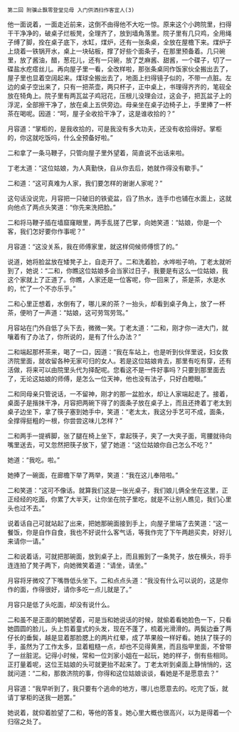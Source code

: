    第二回 附骥止飘零登堂见母 入门供洒扫作客宜人(3) 

   他一面说着，一面走近前来，这倒不由得他不大吃一惊。原来这个小跨院里，扫得干干净净的，破桌子烂板凳，全理齐了，放到墙角落里。院子里有几只鸡，全用绳子缚了脚，拴在桌子底下，水缸，煤炉，还有一张条桌，全放在屋檐下来。煤炉子上烧着一铁锅开水，桌上一块砧板，撑了好些个面条子，在那里预备着。几只碗里，放了酱油，醋，葱花儿，还有一只碗，放了芝麻酱、甜酱，一个碟子，切了一碟盐水疙瘩丝儿。再向屋子里一看，全改样啦，那张条桌同作饭家伙全搬出去了，屋子里也显着空阔起来。煤球全搬出去了，地面上扫得镜子似的，不带一点脏。左边的桌子空出来了，只有一把茶壶，两只杯子，正中桌上，书理得齐齐的，笔砚全放在犄角上。院子里有两瓦盆子鸡冠花，压根儿没理会过，这会子，把瓦盆子上的浮泥，全部擦干净了，放在桌上五供旁边。母亲坐在桌子边椅子上，手里捧了一杯茶在喝呢。因道：“呵，屋子全收拾干净了，这是谁收拾的？”

   月容道：“掌柜的，是我收拾的，可是我没有多大功夫，还没有收拾得好。掌柜的，你这就吃饭吗，什么全预备好啦。”

   二和拿了一条马鞭子，只管向屋子里外望着，简直说不出话来啦。

   丁老太道：“这位姑娘，为人真勤快，自从你去后，她就作得没有歇手。”

   二和道：“这可真难为人家，我们要怎样的谢谢人家呢？”

   这句话没说完，月容把一只破旧的铁瓷盆，舀了热水，连手巾也铺在水面上，这就向他点了两点头笑道：“你先来洗把脸。”

   二和将马鞭子插在墙窟窿眼里，两手乱搓了巴掌，向她笑道：“姑娘，你是一个客，我们怎好要你作事呢？”

   月容道：“这没关系，我在师傅家里，就这样伺候师傅惯了的。”

   说道，她将脸盆放在矮凳子上，自走开了。二和洗着脸，水哗啦子响，丁老太就听到了，她说：“二和，你瞧这位姑娘多会当家过日子，我要是有这么一位姑娘，我这个家就上了正道了。你瞧，人家还是一位客呢，你一回来了，茶是茶，水是水的，忙了一个不亦乐乎。”

   二和心里正想着，水倒有了，哪儿来的茶？一抬头，却看到桌子角上，放了一杯茶，便哟了一声道：“姑娘，这可劳驾劳驾。”

   月容站在门外自低了头下去，微微一笑。丁老太道：“二和，刚才你一进大门，就嚷着有了办法了，你所说的，是有了什么办法？”

   二和端起那杯茶来，喝了一口，因道：“我在车站上，也是听到伙伴里说，妇女救济院里面，就收留各种无家可归的女人。若是这位姑娘肯去，那里有吃有穿，还有活做，将来可以由院里头代为择配呢。您看这不是一件好事吗？只要到那里面去了，无论这姑娘的师傅，是怎么一位天神，他也没有法子，只好白瞪眼。”

   二和同母亲只管说话，一不留神，刚才的那一盆脸水，却让人家端起走了。接着，桌面子是揩抹干净，月容把两碗下得了的面条子放在桌子上，而且还搀着丁老太到桌子边坐下，拿了筷子塞到她手中，笑道：“老太太，我这分手艺可不成，面条，全撑得挺粗的一根，你尝尝这味儿怎样？”

   二和两手一提裤脚，张了腿在椅上坐下，拿起筷子，夹了一大夹子面，弯腰就待向嘴里送去，可又忽然把筷子放下，望了她道：“这位姑娘你自己怎么不吃？”

   她道：“我吃。啦。”

   她捧了一碗面，在廊檐下举了两举，笑道：“我在这儿奉陪啦。”

   二和笑道：“这可不像话。就算我们这是一张光桌子，我们娘儿俩全坐在这里，正正经经的吃面，你累了大半天，让你坐在院子里吃，就是不让别人瞧见，我们心里头也过不去。”

   说着话自己可就站起了出来，把她那碗面接到手上，向屋子里端了去笑道：“这一餐饭，你是自作自食，我也不好说什么客气话，等我作完了下午两趟买卖，好好儿来请你一请。”

   二和说着话，可就把那碗面，放到桌子上，而且搬到了一条凳子，放在横头，将手连连拍了凳子两下，向她微笑着道：“请坐，请坐。”

   月容将牙微咬了下嘴唇低头坐下。二和点点头道：“我没有什么可以说的，这是你作的面，作得很好，请你多吃一点儿就是了。”

   月容只是低了头吃面，却没有说什么。

   二和虽不是正面的朝她望着，可是当和她说话的时候，就偷着看她脸色一下，只看她圆圆的脸儿，头上剪着童式的头发，现在不蓬了，梳着光滑滑的。两鬓边垂了两仔长的垂鬓，越是显着那脸腮上的两片红晕，成了苹果般一样好看。她扶了筷子的手，虽然为了工作太多，显着粗糙一点，却也不见得黄黑，而且指甲里面，不曾带了一丝脏泥。记得小时候，常和一位刘家小姐在一起玩，她的样子，倒有些相同。正打量着呢，这位王姑娘的头可就更抬不起来了。丁老太听到桌面上静悄悄的，这就问道：“二和，那救济院的事，你得和这位姑娘谈谈，看她是不是愿意去？”

   月容道：“我早听到了，我只要有个逃命的地方，哪儿也愿意去的。吃完了饭，就请丁掌柜的送我一趟罢。”

   她说着，就仰着脸望了二和，等他的答复。她心里大概也很高兴，以为是得着一个归宿之处了。

